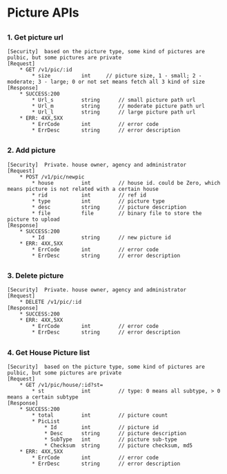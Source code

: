 # Picture APIs

##
### 1. Get picture url
	[Security]	based on the picture type, some kind of pictures are pulbic, but some pictures are private
	[Request]
  		* GET /v1/pic/:id
	  		* size			int		// picture size, 1 - small; 2 - moderate; 3 - large; 0 or not set means fetch all 3 kind of size
	[Response]
		* SUCCESS:200 
			* Url_s			string 		// small picture path url
			* Url_m			string		// moderate picture path url
			* Url_l			string		// large picture path url
		* ERR: 4XX,5XX
	  		* ErrCode		int			// error code
	  		* ErrDesc		string		// error description

##
### 2. Add picture
	[Security]	Private. house owner, agency and administrator
	[Request]
  		* POST /v1/pic/newpic
	  		* house			int			// house id. could be Zero, which means picture is not related with a certain house
	  		* rid			int 		// ref id
	  		* type			int			// picture type
	  		* desc			string		// picture description
	  		* file			file 		// binary file to store the picture to upload
	[Response]
		* SUCCESS:200 
			* Id			string 		// new picture id
		* ERR: 4XX,5XX
	  		* ErrCode		int			// error code
	  		* ErrDesc		string		// error description

##
### 3. Delete picture
	[Security]	Private. house owner, agency and administrator
	[Request]
  		* DELETE /v1/pic/:id
	[Response]
		* SUCCESS:200 
		* ERR: 4XX,5XX
	  		* ErrCode		int			// error code
	  		* ErrDesc		string		// error description

##
### 4. Get House Picture list
	[Security]	based on the picture type, some kind of pictures are pulbic, but some pictures are private
	[Request]
  		* GET /v1/pic/house/:id?st=
	  		* st			int 		// type: 0 means all subtype, > 0 means a certain subtype
	[Response]
		* SUCCESS:200 
			* total			int 		// picture count
			* PicList
				* Id 		int			// picture id
				* Desc		string		// picture description
				* SubType	int			// picture sub-type
				* Checksum	string		// picture checksum, md5
		* ERR: 4XX,5XX
	  		* ErrCode		int			// error code
	  		* ErrDesc		string		// error description
